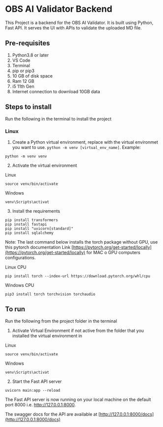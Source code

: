 # OBS AI Validator Backend

This Project is a backend for the OBS AI Validator. It is built using Python, Fast API.
It serves the UI with APIs to validate the uploaded MD file.

<!-- Add some more lines about nllb and bleu score used for comparison and share some more tech specs used and options  -->

## Pre-requisites

1. Python3.8 or later
2. VS Code
3. Terminal
4. pip or pip3
5. 10 GB of disk space
6. Ram 12 GB
7. i5 11th Gen
8. Internet connection to download 10GB data

## Steps to install

Run the following in the terminal to install the project

### Linux

1. Create a Python virtual environment, replace with the virtual environmet you want to use. `python -m venv [virtual_env_name]`. Example:

```
python -m venv venv
```

2. Activate the virtual environment

Linux

```
source venv/bin/activate
```

Windows

```
venv\Scripts\activat
```

3. Install the requirements

```
pip install transformers
pip install fastapi
pip install "uvicorn[standard]"
pip install sqlalchemy
```

Note: The last command below installs the torch package without GPU, use this pytorch documentation Link [https://pytorch.org/get-started/locally](https://pytorch.org/get-started/locally) for MAC o GPU computers configurations.

Linux CPU

```
pip install torch --index-url https://download.pytorch.org/whl/cpu
```

Windows CPU

```
pip3 install torch torchvision torchaudio
```

## To run

Run the following from the project folder in the terminal

1. Activate Virtual Environment if not active from the folder that you installed the virtual environment in

Linux

```
source venv/bin/activate
```

Windows

```
venv\Scripts\activat
```

2. Start the Fast API server

```
uvicorn main:app --reload
```

The Fast API server is now running on your local machine on the default port 8000 i.e. http://127.0.0.1:8000.

The swagger docs for the API are available at [http://127.0.0.1:8000/docs](http://127.0.0.1:8000/docs)
